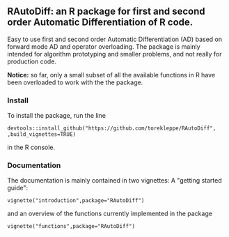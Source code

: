 ## RAutoDiff: an R package for first and second order Automatic Differentiation of R code.

Easy to use first and second order Automatic Differentiation (AD) based on forward mode AD and operator overloading. The package is mainly intended for algorithm prototyping and smaller problems, and not really for production code.
 

**Notice:** so far, only a small subset of all the available functions in R have been overloaded to work with the the package.

### Install
To install the package, run the line
```
devtools::install_github("https://github.com/torekleppe/RAutoDiff",
,build_vignettes=TRUE)
```
in the R console.

### Documentation
The documentation is mainly contained in two vignettes: A "getting started guide":
```
vignette("introduction",package="RAutoDiff")
```
and an overview of the functions currently implemented in the package
```
vignette("functions",package="RAutoDiff")
```
